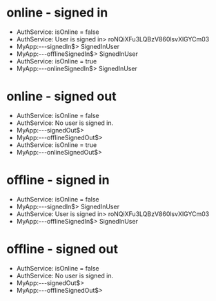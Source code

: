 # online - signed in
- AuthService: isOnline = false
- AuthService: User is signed in> roNQiXFu3LQBzV860lsvXlGYCm03
- MyApp:---signedIn$> SignedInUser
- MyApp:---offlineSignedIn$> SignedInUser
- AuthService: isOnline = true
- MyApp:---onlineSignedIn$> SignedInUser
# online - signed out
- AuthService: isOnline = false
- AuthService: No user is signed in.
- MyApp:---signedOut$>
- MyApp:---offlineSignedOut$>
- AuthService: isOnline = true
- MyApp:---onlineSignedOut$> 
# offline - signed in
- AuthService: isOnline = false
- MyApp:---signedIn$> SignedInUser
- AuthService: User is signed in> roNQiXFu3LQBzV860lsvXlGYCm03
- MyApp:---offlineSignedIn$> SignedInUser
# offline - signed out
- AuthService: isOnline = false
- AuthService: No user is signed in.
- MyApp:---signedOut$>
- MyApp:---offlineSignedOut$>
